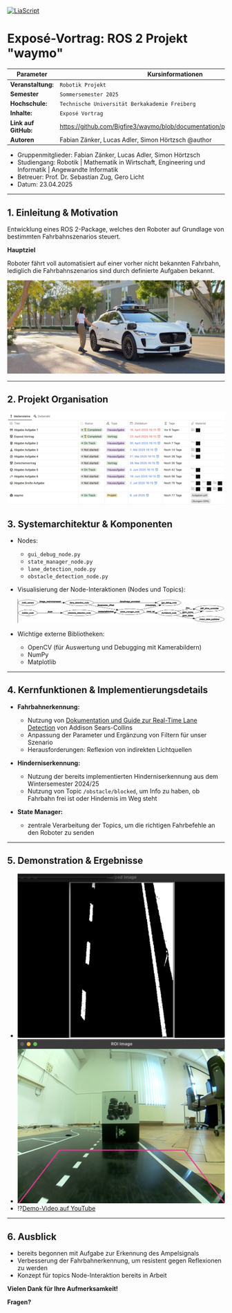 [![LiaScript](https://raw.githubusercontent.com/LiaScript/LiaScript/master/badges/course.svg)](https://liascript.github.io/course/?https://github.com/Bigfire3/waymo/blob/documentation/presentation/expose.md)

# Exposé-Vortrag: ROS 2 Projekt "waymo"

<!-- data-type="none" -->
| Parameter            |Kursinformationen                                                             |
| -------------------- | -----------------------------------------------------------------------------|
| **Veranstaltung:**   | `Robotik Projekt`                                                            |
| **Semester**         | `Sommersemester 2025`                                                        |
| **Hochschule:**      | `Technische Universität Berkakademie Freiberg`                               |
| **Inhalte:**         | `Exposé Vortrag`                                                             |
| **Link auf GitHub:** | https://github.com/Bigfire3/waymo/blob/documentation/presentation/expose.md  |
| **Autoren**          | Fabian Zänker, Lucas Adler, Simon Hörtzsch @author                           |

+ Gruppenmitglieder: Fabian Zänker, Lucas Adler, Simon Hörtzsch  
+ Studiengang: Robotik | Mathematik in Wirtschaft, Engineering und Informatik | Angewandte Informatik
+ Betreuer: Prof. Dr. Sebastian Zug, Gero Licht  
+ Datum: 23.04.2025

---

## 1. Einleitung & Motivation

Entwicklung eines ROS 2-Package, welches den Roboter auf Grundlage von bestimmten Fahrbahnszenarios steuert.

**Hauptziel**

Roboter fährt voll automatisiert auf einer vorher nicht bekannten Fahrbahn, lediglich die Fahrbahnszenarios sind durch definierte Aufgaben bekannt.

![Waymo Car Example](../Img/waymo_ad.jpeg "Beispiel eines Autos der Firma Waymo, welches sich vollautomatisch ohne Fahrer auf der Straße bewegt")

---

## 2. Projekt Organisation

![Notion-Organisation](../Img/notion.png "Übersicht über Aufgaben und Fristen zum Robotik Projekt in Notion-Datenbank")

## 3. Systemarchitektur & Komponenten

+ Nodes:
  
   - `gui_debug_node.py`
   - `state_manager_node.py`
   - `lane_detection_node.py`
   - `obstacle_detection_node.py`

+ Visualisierung der Node-Interaktionen (Nodes und Topics):

    ![Architektur](../Img/node_overview.png "Übersicht der ROS2-Nodes und Datenflüsse, erstellt mit rqt_graph")

+ Wichtige externe Bibliotheken:

   - OpenCV (für Auswertung und Debugging mit Kamerabildern)
   - NumPy
   - Matplotlib

---

## 4. Kernfunktionen & Implementierungsdetails

+ **Fahrbahnerkennung:**

   - Nutzung von [Dokumentation und Guide zur Real-Time Lane Detection](https://automaticaddison.com/the-ultimate-guide-to-real-time-lane-detection-using-opencv/) von Addison Sears-Collins
   - Anpassung der Parameter und Ergänzung von Filtern für unser Szenario
   - Herausforderungen: Reflexion von indirekten Lichtquellen

+ **Hinderniserkennung:**

   - Nutzung der bereits implementierten Hinderniserkennung aus dem Wintersemester 2024/25
   - Nutzung von Topic `/obstacle/blocked`, um Info zu haben, ob Fahrbahn frei ist oder Hindernis im Weg steht

+ **State Manager:**

   - zentrale Verarbeitung der Topics, um die richtigen Fahrbefehle an den Roboter zu senden

---

## 5. Demonstration & Ergebnisse

+ ![Debug-Bild Warped Image](../Img/debug_warped_image.png "Darstellung des Warped Images aus der `lane.py`")
+ ![Debug-Bild ROI Image](../Img/debug_roi_image.png "Darstellung der Region Of Interest, welche das Kamerabild einschränkt, welches zur Linienerkennung dient.")
+ !?[Demo-Video auf YouTube](https://youtu.be/TJ6XxX2W0BU)

---

## 6. Ausblick

+ bereits begonnen mit Aufgabe zur Erkennung des Ampelsignals
+ Verbesserung der Fahrbahnerkennung, um resistent gegen Reflexionen zu werden
+ Konzept für topics Node-Interaktion bereits in Arbeit

**Vielen Dank für Ihre Aufmerksamkeit!**

**Fragen?**

